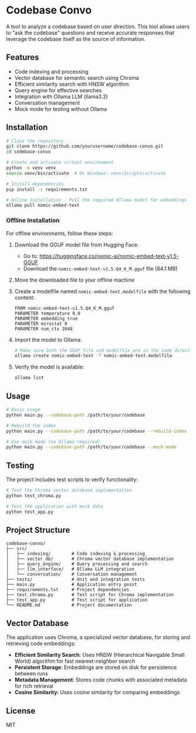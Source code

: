 # Codebase Convo

A tool to analyze a codebase based on user direction. This tool allows users to "ask the codebase" questions and receive accurate responses that leverage the codebase itself as the source of information.

## Features

- Code indexing and processing
- Vector database for semantic search using Chroma
- Efficient similarity search with HNSW algorithm
- Query engine for effective searches
- Integration with Ollama LLM (llama3.2)
- Conversation management
- Mock mode for testing without Ollama

## Installation

```bash
# Clone the repository
git clone https://github.com/yourusername/codebase-convo.git
cd codebase-convo

# Create and activate virtual environment
python -m venv venv
source venv/bin/activate  # On Windows: venv\Scripts\activate

# Install dependencies
pip install -r requirements.txt

# Online installation - Pull the required Ollama model for embeddings
ollama pull nomic-embed-text
```

### Offline Installation

For offline environments, follow these steps:

1. Download the GGUF model file from Hugging Face:
   - Go to: https://huggingface.co/nomic-ai/nomic-embed-text-v1.5-GGUF
   - Download the `nomic-embed-text-v1.5.Q4_K_M.gguf` file (84.1 MB)

2. Move the downloaded file to your offline machine

3. Create a modelfile named `nomic-embed-text.modelfile` with the following content:
   ```
   FROM nomic-embed-text-v1.5.Q4_K_M.gguf
   PARAMETER temperature 0.0
   PARAMETER embedding true
   PARAMETER mirostat 0
   PARAMETER num_ctx 2048
   ```

4. Import the model to Ollama:
   ```bash
   # Make sure both the GGUF file and modelfile are in the same directory
   ollama create nomic-embed-text -f nomic-embed-text.modelfile
   ```

5. Verify the model is available:
   ```bash
   ollama list
   ```

## Usage

```bash
# Basic usage
python main.py --codebase-path /path/to/your/codebase

# Rebuild the index
python main.py --codebase-path /path/to/your/codebase --rebuild-index

# Use mock mode (no Ollama required)
python main.py --codebase-path /path/to/your/codebase --mock-mode
```

## Testing

The project includes test scripts to verify functionality:

```bash
# Test the Chroma vector database implementation
python test_chroma.py

# Test the application with mock data
python test_app.py
```

## Project Structure

```
codebase-convo/
├── src/
│   ├── indexing/        # Code indexing & processing
│   ├── vector_db/       # Chroma vector database implementation
│   ├── query_engine/    # Query processing and search
│   ├── llm_interface/   # Ollama LLM integration
│   └── conversation/    # Conversation management
├── tests/               # Unit and integration tests
├── main.py              # Application entry point
├── requirements.txt     # Project dependencies
├── test_chroma.py       # Test script for Chroma implementation
├── test_app.py          # Test script for application
└── README.md            # Project documentation
```

## Vector Database

The application uses Chroma, a specialized vector database, for storing and retrieving code embeddings:

- **Efficient Similarity Search**: Uses HNSW (Hierarchical Navigable Small World) algorithm for fast nearest-neighbor search
- **Persistent Storage**: Embeddings are stored on disk for persistence between runs
- **Metadata Management**: Stores code chunks with associated metadata for rich retrieval
- **Cosine Similarity**: Uses cosine similarity for comparing embeddings

## License

MIT
